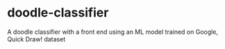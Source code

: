 # doodle-classifier
A doodle classifier with a front end using an ML model trained on Google, Quick Draw! dataset
